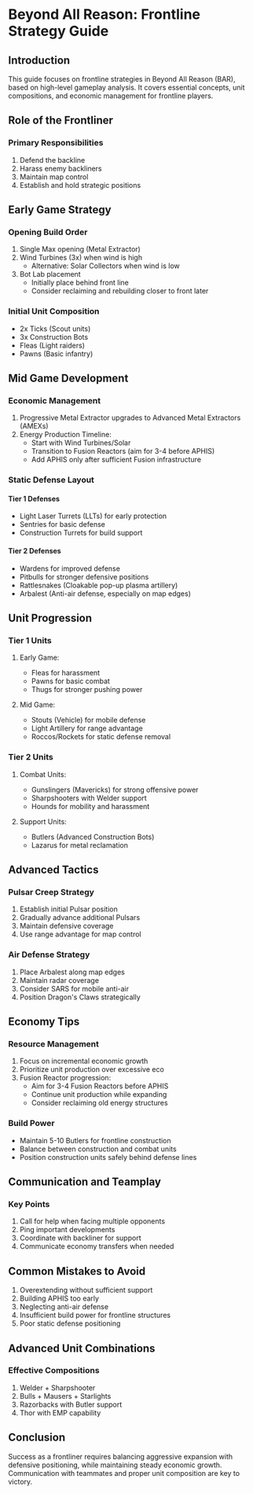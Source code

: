 # Beyond All Reason: Frontline Strategy Guide

## Introduction
This guide focuses on frontline strategies in Beyond All Reason (BAR), based on high-level gameplay analysis. It covers essential concepts, unit compositions, and economic management for frontline players.

## Role of the Frontliner

### Primary Responsibilities
1. Defend the backline
2. Harass enemy backliners
3. Maintain map control
4. Establish and hold strategic positions

## Early Game Strategy

### Opening Build Order
1. Single Max opening (Metal Extractor)
2. Wind Turbines (3x) when wind is high
   - Alternative: Solar Collectors when wind is low
3. Bot Lab placement
   - Initially place behind front line
   - Consider reclaiming and rebuilding closer to front later

### Initial Unit Composition
- 2x Ticks (Scout units)
- 3x Construction Bots
- Fleas (Light raiders)
- Pawns (Basic infantry)

## Mid Game Development

### Economic Management
1. Progressive Metal Extractor upgrades to Advanced Metal Extractors (AMEXs)
2. Energy Production Timeline:
   - Start with Wind Turbines/Solar
   - Transition to Fusion Reactors (aim for 3-4 before APHIS)
   - Add APHIS only after sufficient Fusion infrastructure

### Static Defense Layout

#### Tier 1 Defenses
- Light Laser Turrets (LLTs) for early protection
- Sentries for basic defense
- Construction Turrets for build support

#### Tier 2 Defenses
- Wardens for improved defense
- Pitbulls for stronger defensive positions
- Rattlesnakes (Cloakable pop-up plasma artillery)
- Arbalest (Anti-air defense, especially on map edges)

## Unit Progression

### Tier 1 Units
1. Early Game:
   - Fleas for harassment
   - Pawns for basic combat
   - Thugs for stronger pushing power

2. Mid Game:
   - Stouts (Vehicle) for mobile defense
   - Light Artillery for range advantage
   - Roccos/Rockets for static defense removal

### Tier 2 Units
1. Combat Units:
   - Gunslingers (Mavericks) for strong offensive power
   - Sharpshooters with Welder support
   - Hounds for mobility and harassment

2. Support Units:
   - Butlers (Advanced Construction Bots)
   - Lazarus for metal reclamation

## Advanced Tactics

### Pulsar Creep Strategy
1. Establish initial Pulsar position
2. Gradually advance additional Pulsars
3. Maintain defensive coverage
4. Use range advantage for map control

### Air Defense Strategy
1. Place Arbalest along map edges
2. Maintain radar coverage
3. Consider SARS for mobile anti-air
4. Position Dragon's Claws strategically

## Economy Tips

### Resource Management
1. Focus on incremental economic growth
2. Prioritize unit production over excessive eco
3. Fusion Reactor progression:
   - Aim for 3-4 Fusion Reactors before APHIS
   - Continue unit production while expanding
   - Consider reclaiming old energy structures

### Build Power
- Maintain 5-10 Butlers for frontline construction
- Balance between construction and combat units
- Position construction units safely behind defense lines

## Communication and Teamplay

### Key Points
1. Call for help when facing multiple opponents
2. Ping important developments
3. Coordinate with backliner for support
4. Communicate economy transfers when needed

## Common Mistakes to Avoid

1. Overextending without sufficient support
2. Building APHIS too early
3. Neglecting anti-air defense
4. Insufficient build power for frontline structures
5. Poor static defense positioning

## Advanced Unit Combinations

### Effective Compositions
1. Welder + Sharpshooter
2. Bulls + Mausers + Starlights
3. Razorbacks with Butler support
4. Thor with EMP capability

## Conclusion
Success as a frontliner requires balancing aggressive expansion with defensive positioning, while maintaining steady economic growth. Communication with teammates and proper unit composition are key to victory.
